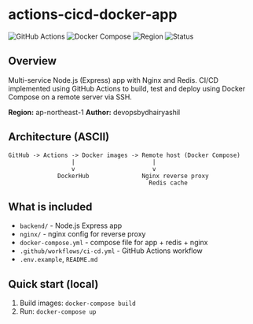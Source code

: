 # actions-cicd-docker-app

![GitHub Actions](https://img.shields.io/badge/GitHub--Actions-CI%2FCD-blue)
![Docker Compose](https://img.shields.io/badge/Docker--Compose-Multi--service-lightgrey)
![Region](https://img.shields.io/badge/Region-ap--northeast--1-orange)
![Status](https://img.shields.io/badge/Status-Ready-success)

## Overview
Multi-service Node.js (Express) app with Nginx and Redis. CI/CD implemented using GitHub Actions to build, test and deploy using Docker Compose on a remote server via SSH.

**Region:** ap-northeast-1
**Author:** devopsbydhairyashil

## Architecture (ASCII)
```
GitHub -> Actions -> Docker images -> Remote host (Docker Compose)
                  |                      |
                  v                      v
              DockerHub               Nginx reverse proxy
                                        Redis cache
```

## What is included
- `backend/` - Node.js Express app
- `nginx/` - nginx config for reverse proxy
- `docker-compose.yml` - compose file for app + redis + nginx
- `.github/workflows/ci-cd.yml` - GitHub Actions workflow
- `.env.example`, `README.md`

## Quick start (local)
1. Build images: `docker-compose build`
2. Run: `docker-compose up`
